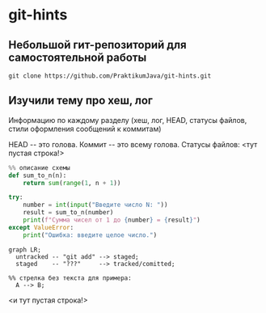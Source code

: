 # git-hints

## Небольшой гит-репозиторий для самостоятельной работы

`git clone https://github.com/PraktikumJava/git-hints.git`

## Изучили тему про хеш, лог
Информацию по каждому разделу (хеш, лог, HEAD, статусы файлов, стили оформления сообщений к коммитам)

HEAD -- это голова.
Коммит -- это всему голова.
Статусы файлов:
<тут пустая строка!>

```python
%% описание схемы
def sum_to_n(n):
    return sum(range(1, n + 1))

try:
    number = int(input("Введите число N: "))
    result = sum_to_n(number)
    print(f"Сумма чисел от 1 до {number} = {result}")
except ValueError:
    print("Ошибка: введите целое число.")

```

```mermaid
graph LR;
  untracked -- "git add" --> staged;
  staged    -- "???"     --> tracked/comitted;

%% стрелка без текста для примера: 
  A --> B;
```
<и тут пустая строка!>